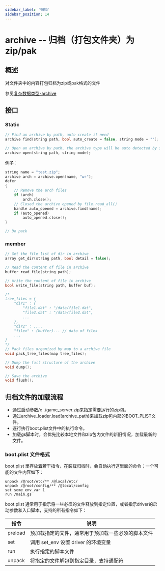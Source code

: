 ```yaml
---
sidebar_label: '归档'
sidebar_position: 14
---
```



# archive -- 归档（打包文件夹）为zip/pak

## 概述

对文件夹中的内容打包归档为zip或pak格式的文件

参见[复杂数据类型-archive](../ComplexTypes/Archive.mdx)

## 接口

### Static

```cpp
// Find an archive by path, auto create if need
archive find(string path, bool auto_create = false, string mode = "");
```

```cpp
// Open an archive by path, the archive type will be auto detected by suffix of the file path
archive open(string path, string mode);
```

例子：
```cpp
string name = "test.zip";
archive arch = archive.open(name, "wr");
defer
{
    // Remove the arch files
    if (arch)
        arch.close();
    // Closed the archive opened by file.read_all()
    handle auto_opened = archive.find(name);
    if (auto_opened)
        auto_opened.close();
}

// Do pack

```

### member

```cpp
// Get the file list of dir in archive
array get_dir(string path, bool detail = false);
```

```cpp
// Read the content of file in archive
buffer read_file(string path);
```

```cpp
// Write the content of file in archive
bool write_file(string path, buffer buf);
```



```cpp
/*
tree_files = {
    "dir1" : {
        "file1.dat" : "/data/file1.dat",
        "file2.dat" : "/data/file2.dat",
        ...
    },
    "dir2" : ...,
    "filex" : (buffer)... // data of filex
    ...
}
*/
// Pack files organized by map to a archive file
void pack_tree_files(map tree_files);
```

```cpp
// Dump the full structure of the archive
void dump();
```

```cpp
// Save the archive
void flush();
```

## 归档文件的加载流程

- 通过启动参数/e ./game_server.zip来指定需要运行的zip包。
- 通过archive_loader.load(archive_path)来加载zip包内部的BOOT_PLIST文件。
- 逐行执行boot.plist文件中的执行命令。
- 加载gs脚本时，会优先比较本地文件和zip包内文件的新旧情况，加载最新的文件。

### boot.plist 文件格式

boot.plist 里存放着若干指令，在装载归档时，会自动执行这里面的命令；一个可能的文件内容如下：

```
unpack /@root/etc/** /@local/etc/
unpack /@root/config/** /@local/config
set some_env_var 1
run /main.gs
```

boot.plist 通常用于指示将一些必须的文件释放到指定位置，或者指示driver的启动参数和入口脚本，支持的所有指令如下：

| 指令 | 说明 |
| ---- | ---- |
| preload | 预加载指定的文件，通常用于预加载一些必须的脚本文件 |
| set | 调用 set_env 设置 driver 的环境变量 |
| run | 执行指定的脚本文件 |
| unpack | 将指定的文件解包到指定目录，支持通配符 |
